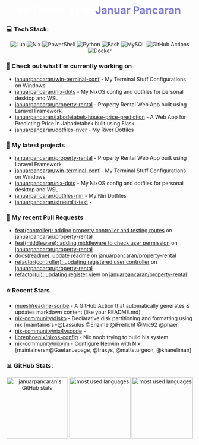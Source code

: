<h1 align="center" style="color:#ffffff">Hi There! 👋 I'm <span style="color:#7F7FD5">Januar Pancaran</span></h1>

### 💻 Tech Stack:

<p align="center">
    <img src="https://img.shields.io/badge/lua-%232C2D72.svg?style=for-the-badge&logo=lua&logoColor=white" alt="Lua">
    <img src="https://img.shields.io/badge/NIX-5277C3.svg?style=for-the-badge&logo=NixOS&logoColor=white" alt="Nix">
    <img src="https://img.shields.io/badge/PowerShell-%235391FE.svg?style=for-the-badge&logo=powershell&logoColor=white" alt="PowerShell">
    <img src="https://img.shields.io/badge/python-3670A0?style=for-the-badge&logo=python&logoColor=ffdd54" alt="Python">
    <img src="https://img.shields.io/badge/bash_script-%23121011.svg?style=for-the-badge&logo=gnu-bash&logoColor=white" alt="Bash">
    <img src="https://img.shields.io/badge/mysql-4479A1.svg?style=for-the-badge&logo=mysql&logoColor=white" alt="MySQL">
    <img src="https://img.shields.io/badge/github%20actions-%232671E5.svg?style=for-the-badge&logo=githubactions&logoColor=white" alt="GitHub Actions">
    <img src="https://img.shields.io/badge/docker-%230db7ed.svg?style=for-the-badge&logo=docker&logoColor=white" alt="Docker">
</p>

### 👷 Check out what I'm currently working on

- [januarpancaran/win-terminal-conf](https://github.com/januarpancaran/win-terminal-conf) - My Terminal Stuff Configurations on Windows
- [januarpancaran/nix-dots](https://github.com/januarpancaran/nix-dots) - My NixOS config and dotfiles for personal desktop and WSL
- [januarpancaran/property-rental](https://github.com/januarpancaran/property-rental) - Property Rental Web App built using Laravel Framework
- [januarpancaran/jabodetabek-house-price-prediction](https://github.com/januarpancaran/jabodetabek-house-price-prediction) - A Web App for Predicting Price in Jabodetabek built using Flask
- [januarpancaran/dotfiles-river](https://github.com/januarpancaran/dotfiles-river) - My River Dotfiles

### 🌱 My latest projects

- [januarpancaran/property-rental](https://github.com/januarpancaran/property-rental) - Property Rental Web App built using Laravel Framework
- [januarpancaran/win-terminal-conf](https://github.com/januarpancaran/win-terminal-conf) - My Terminal Stuff Configurations on Windows
- [januarpancaran/nix-dots](https://github.com/januarpancaran/nix-dots) - My NixOS config and dotfiles for personal desktop and WSL
- [januarpancaran/dotfiles-niri](https://github.com/januarpancaran/dotfiles-niri) - My Niri Dotfiles
- [januarpancaran/streamlit-test](https://github.com/januarpancaran/streamlit-test) - 

### 🔨 My recent Pull Requests

- [feat(controller): adding property controller and testing routes](https://github.com/januarpancaran/property-rental/pull/45) on [januarpancaran/property-rental](https://github.com/januarpancaran/property-rental)
- [feat(middleware): adding middleware to check user permission](https://github.com/januarpancaran/property-rental/pull/44) on [januarpancaran/property-rental](https://github.com/januarpancaran/property-rental)
- [docs(readme): update readme](https://github.com/januarpancaran/property-rental/pull/43) on [januarpancaran/property-rental](https://github.com/januarpancaran/property-rental)
- [refactor(controller): updating registered user controller](https://github.com/januarpancaran/property-rental/pull/42) on [januarpancaran/property-rental](https://github.com/januarpancaran/property-rental)
- [refactor(ui): updating register view](https://github.com/januarpancaran/property-rental/pull/41) on [januarpancaran/property-rental](https://github.com/januarpancaran/property-rental)

### ⭐ Recent Stars

- [muesli/readme-scribe](https://github.com/muesli/readme-scribe) - A GitHub Action that automatically generates &amp; updates markdown content (like your README.md)
- [nix-community/disko](https://github.com/nix-community/disko) - Declarative disk partitioning and formatting using nix [maintainers=@Lassulus @Enzime @iFreilicht @Mic92 @phaer]
- [nix-community/nix4vscode](https://github.com/nix-community/nix4vscode) - 
- [librephoenix/nixos-config](https://github.com/librephoenix/nixos-config) - Nix noob trying to build his system
- [nix-community/nixvim](https://github.com/nix-community/nixvim) - Configure Neovim with Nix! [maintainers=@GaetanLepage, @traxys, @mattsturgeon, @khaneliman]

### 📊 GitHub Stats:

<p align="center">
    <img src="https://github-readme-stats.vercel.app/api?username=januarpancaran&theme=catppuccin_mocha&hide_border=false&include_all_commits=false&count_private=false" alt="januarpancaran's GitHub stats" height="165">
    <img src="https://github-readme-stats.vercel.app/api/top-langs/?username=januarpancaran&theme=catppuccin_mocha&hide_border=false&include_all_commits=false&count_private=false&layout=compact" alt="most used languages" height="165">
    <img src="https://nirzak-streak-stats.vercel.app/?user=januarpancaran&theme=catppuccin_mocha&hide_border=false" alt="most used languages" height="165">
</p>
